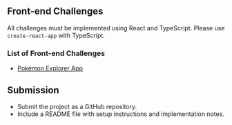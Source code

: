 ## Front-end Challenges

All challenges must be implemented using React and TypeScript. Please use `create-react-app` with TypeScript.

### List of Front-end Challenges

- [Pokémon Explorer App](./PokemonExplorerApp.md)

## Submission

- Submit the project as a GitHub repository.
- Include a README file with setup instructions and implementation notes.
